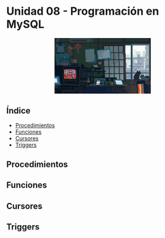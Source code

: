 # Unidad 08 - Programación en MySQL

<div align=center>
    <img src="../../images/bg1.gif" alt="bg" width="50%">
</div>

## Índice

- [Procedimientos](#procedimientos)
- [Funciones](#funciones)
- [Cursores](#cursores)
- [Triggers](#triggers)

## Procedimientos

## Funciones

## Cursores

## Triggers